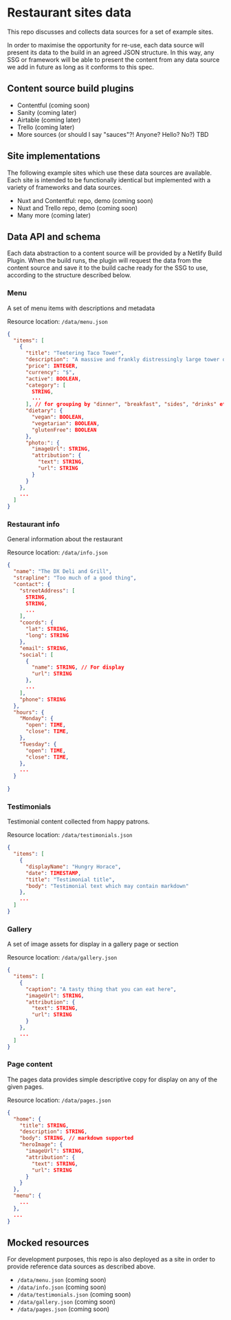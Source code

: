 # Restaurant sites data

This repo discusses and collects data sources for a set of example sites.

In order to maximise the opportunity for re-use, each data source will present its data to the build in an agreed JSON structure. In this way, any SSG or framework will be able to present the content from any data source we add in future as long as it conforms to this spec.

## Content source build plugins

- Contentful (coming soon)
- Sanity (coming later)
- Airtable (coming later)
- Trello (coming later)
- More sources (or should I say "sauces"?! Anyone? Hello? No?) TBD

## Site implementations

The following example sites which use these data sources are available.  Each site is intended to be functionally identical but implemented with a variety of frameworks and data sources.

- Nuxt and Contentful: repo, demo (coming soon)
- Nuxt and Trello repo, demo (coming soon)
- Many more (coming later)

## Data API and schema

Each data abstraction to a content source will be provided by a Netlify Build Plugin. When the build runs, the plugin will request the data from the content source and save it to the build cache ready for the SSG to use, according to the structure described below.

### Menu

A set of menu items with descriptions and metadata

Resource location: `/data/menu.json`

```json
{
  "items": [
    {
      "title": "Teetering Taco Tower",
      "description": "A massive and frankly distressingly large tower of tacos with every filling you can imagine, and far more tacos than you need",
      "price": INTEGER,
      "currency": "$",
      "active": BOOLEAN,
      "category": [
        STRING,
        ...
      ], // for grouping by "dinner", "breakfast", "sides", "drinks" etc
      "dietary": {
        "vegan": BOOLEAN,
        "vegetarian": BOOLEAN,
        "glutenFree": BOOLEAN
      },
      "photo:": {
        "imageUrl": STRING,
        "attribution": {
          "text": STRING,
          "url": STRING
        }
      }
    },
    ...
  ]
}
```


### Restaurant info

General information about the restaurant

Resource location: `/data/info.json`

```json
{
  "name": "The DX Deli and Grill",
  "strapline": "Too much of a good thing",
  "contact": {
    "streetAddress": [
      STRING,
      STRING,
      ...
    ],
    "coords": {
      "lat": STRING,
      "long": STRING
    },
    "email": STRING,
    "social": [
      {
        "name": STRING, // For display
        "url": STRING
      },
      ...
    ],
    "phone": STRING
  },
  "hours": {
    "Monday": {
      "open": TIME,
      "close": TIME,
    },
    "Tuesday": {
      "open": TIME,
      "close": TIME,
    },
    ...
  }
   
}
```


### Testimonials

Testimonial content collected from happy patrons.

Resource location: `/data/testimonials.json`

```json
{
  "items": [
    {
      "displayName": "Hungry Horace",
      "date": TIMESTAMP,
      "title": "Testimonial title",
      "body": "Testimonial text which may contain markdown"
    },
    ...
  ]
}
```


### Gallery

A set of image assets for display in a gallery page or section

Resource location: `/data/gallery.json`

```json
{
  "items": [
    {
      "caption": "A tasty thing that you can eat here",
      "imageUrl": STRING,
      "attribution": {
        "text": STRING,
        "url": STRING
      }
    },
    ...
  ]
}
```


### Page content

The pages data provides simple descriptive copy for display on any of the given pages.

Resource location: `/data/pages.json`

```json
{
  "home": {
    "title": STRING,
    "description": STRING,
    "body": STRING, // markdown supported
    "heroImage": {
      "imageUrl": STRING,
      "attribution": {
        "text": STRING,
        "url": STRING
      }
    }
  },
  "menu": {
    ...
  },
  ...
}
```

## Mocked resources

For development purposes, this repo is also deployed as a site in order to provide reference data sources as described above.

- `/data/menu.json` (coming soon)
- `/data/info.json` (coming soon)
- `/data/testimonials.json` (coming soon)
- `/data/gallery.json` (coming soon)
- `/data/pages.json` (coming soon)
